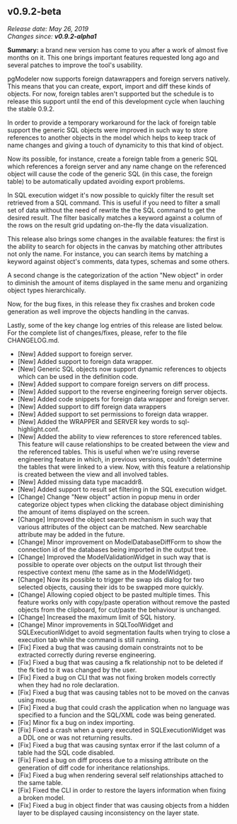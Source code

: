 v0.9.2-beta
------

<em>Release date: May 26, 2019</em><br/>
<em>Changes since: <strong>v0.9.2-alpha1</strong></em><br/>

<strong>Summary:</strong> a brand new version has come to you after a work of almost five months on it. This one brings important features requested long ago and several patches to improve the tool's usability. <br/>

pgModeler now supports foreign datawrappers and foreign servers natively. This means that you can create, export, import and diff these kinds of objects. For now, foreign tables aren't supported but the schedule is to release this support until the end of this development cycle when lauching the stable 0.9.2. <br/>

In order to provide a temporary workaround for the lack of foreign table support the generic SQL objects were improved in such way to store references to another objects in the model which helps to keep track of name changes and giving a touch of dynamicity to this that kind of object.  <br/>

Now its possible, for instance, create a foreign table from a generic SQL which references a foreign server and any name change on the referenced object will cause the code of the generic SQL (in this case, the foreign table) to be automatically updated avoiding export problems.<br/>

In SQL execution widget it's now possible to quickly filter the result set retrieved from a SQL command. This is useful if you need to filter a small set of data without the need of rewrite the the SQL command to get the desired result. The filter basically matches a keyword against a column of the rows on the result grid updating on-the-fly the data visualization. <br/>

This release also brings some changes in the available features: the first is the ability to search for objects in the canvas by matching other attributes not only the name. For instance, you can search items by matching a keyword against object's comments, data types, schemas and some others. <br/> 

A second change is the categorization of the action "New object" in order to diminish the amount of items displayed in the same menu and organizing object types hierarchically. <br/>

Now, for the bug fixes, in this release they fix crashes and broken code generation as well improve the objects handling in the canvas. <br/>

Lastly, some of the key change log entries of this release are listed below. For the complete list of changes/fixes, please, refer to the file CHANGELOG.md. <br/>

* [New] Added support to foreign server.
* [New] Added support to foreign data wrapper.
* [New] Generic SQL objects now support dynamic references to objects which can be used in the definition code.
* [New] Added support to compare foreign servers on diff process.
* [New] Added support to the reverse engineering foreign server objects.
* [New] Added code snippets for foreign data wrapper and foreign server.
* [New] Added support to diff foreign data wrappers
* [New] Added support to set permissions to foreign data wrapper.
* [New] Added the WRAPPER and SERVER key words to sql-highlight.conf.
* [New] Added the ability to view references to store referenced tables. This feature will cause relationships to be created between the view and the referenced tables. This is useful when we're using reverse engineering feature in which, in previous versions, couldn't determine the tables that were linked to a view. Now, with this feature a relationship is created between the view and all involved tables.
* [New] Added missing data type macaddr8.
* [New] Added support to result set filtering in the SQL execution widget.
* [Change] Change "New object" action in popup menu in order categorize object types when clicking the database object diminishing the amount of items displayed on the screen.
* [Change] Improved the object search mechanism in such way that various attributes of the object can be matched. New searchable attribute may be added in the future.
* [Change] Minor improvement on ModelDatabaseDiffForm to show the connection id of the databases being imported in the output tree.
* [Change] Improved the ModelValidationWidget in such way that is possible to operate over objects on the output list through their respective context menu (the same as in the ModelWidget).
* [Change] Now its possible to trigger the swap ids dialog for two selected objects, causing their ids to be swapped more quickly.
* [Change] Allowing copied object to be pasted multiple times. This feature works only with copy/paste operation without remove the pasted objects from the clipboard, for cut/paste the behaviour is unchanged.
* [Change] Increased the maximum limit of SQL history.
* [Change] Minor improvements in SQLToolWidget and SQLExecutionWidget to avoid segmentation faults when trying to close a execution tab while the command is still running.
* [Fix] Fixed a bug that was causing domain constraints not to be extracted correctly during reverse engineering.
* [Fix] Fixed a bug that was causing a fk relationship not to be deleted if the fk tied to it was changed by the user.
* [Fix] Fixed a bug on CLI that was not fixing broken models correctly when they had no role declaration.
* [Fix] Fixed a bug that was causing tables not to be moved on the canvas using mouse.
* [Fix] Fixed a bug that could crash the application when no language was specified to a funcion and the SQL/XML code was being generated.
* [Fix] Minor fix a bug on index importing.
* [Fix] Fixed a crash when a query executed in SQLExecutionWidget was a DDL one or was not returning results.
* [Fix] Fixed a bug that was causing syntax error if the last column of a table had the SQL code disabled.
* [Fix] Fixed a bug on diff process due to a missing attribute on the generation of diff code for inheritance relationships.
* [Fix] Fixed a bug when rendering several self relationships attached to the same table.
* [Fix] Fixed the CLI in order to restore the layers information when fixing a broken model.
* [Fix] Fixed a bug in object finder that was causing objects from a hidden layer to be displayed causing inconsistency on the layer state.

